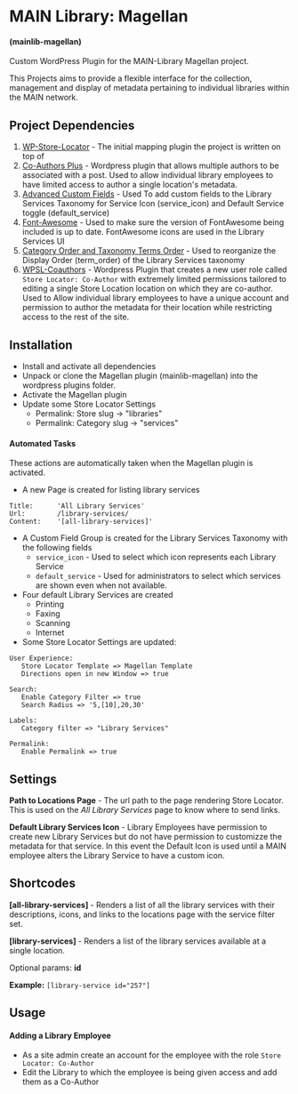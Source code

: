 # MAIN Library: Magellan
#### (mainlib-magellan)

Custom WordPress Plugin for the MAIN-Library Magellan project.

This Projects aims to provide a flexible interface for the collection, management and display of metadata pertaining to individual libraries within the MAIN network.

## Project Dependencies
1. [WP-Store-Locator](https://wordpress.org/plugins/wp-store-locator/ "WP Store Locator - Wordpress Plugin") - 
The initial mapping plugin the project is written on top of
1. [Co-Authors Plus](https://wordpress.org/plugins/co-authors-plus/ "Co-Authors Plus - Wordpress Plugin") - 
Wordpress plugin that allows multiple authors to be associated with a post. Used to allow individual library employees to have limited access to author a single location's metadata.
1. [Advanced Custom Fields](https://wordpress.org/plugins/advanced-custom-fields/ "Advanced Custom Fields - Wordpress Plugin") - 
Used To add custom fields to the Library Services Taxonomy for Service Icon (service_icon) and Default Service toggle (default_service) 
1. [Font-Awesome](https://wordpress.org/plugins/font-awesome/ "Font Awesome - Wordpress Plugin") - 
Used to make sure the version of FontAwesome being included is up to date. FontAwesome icons are used in the Library Services UI
1. [Category Order and Taxonomy Terms Order](https://wordpress.org/plugins/taxonomy-terms-order/  "Category Order and Taxonomy Terms Order - Wordpress Plugin") - 
Used to reorganize the Display Order (term_order) of the Library Services taxonomy
1. [WPSL-Coauthors](https://github.com/TobiasLounsbury/wpsl-coauthors "wpsl-coauthors GitHub repository") - 
Wordpress Plugin that creates a new user role called `Store Locator: Co-Author` with extremely limited permissions tailored to editing a single Store Location location on which they are co-author. Used to Allow individual library employees to have a unique account and permission to author the metadata for their location while restricting access to the rest of the site. 


## Installation
* Install and activate all dependencies
* Unpack or clone the Magellan plugin (mainlib-magellan) into the wordpress plugins folder.
* Activate the Magellan plugin
* Update some Store Locator Settings
  * Permalink: Store slug → "libraries"
  * Permalink: Category slug → "services"

#### Automated Tasks
These actions are automatically taken when the Magellan plugin is activated.
* A new Page is created for listing library services
```
Title:      'All Library Services'
Url:        /library-services/
Content:    '[all-library-services]'
```
* A Custom Field Group is created for the Library Services Taxonomy with the following fields
   * `service_icon` - Used to select which icon represents each Library Service
   * `default_service` - Used for administrators to select which services are shown even when not available.
* Four default Library Services are created
   * Printing
   * Faxing
   * Scanning
   * Internet
* Some Store Locator Settings are updated:
```
User Experience: 
   Store Locator Template => Magellan Template
   Directions open in new Window => true

Search: 
   Enable Category Filter => true
   Search Radius => '5,[10],20,30'

Labels: 
   Category filter => "Library Services"

Permalink:
   Enable Permalink => true
```


## Settings
__Path to Locations Page__ - The url path to the page rendering Store Locator. This is used on the *All Library Services* page to know where to send links.

__Default Library Services Icon__ - Library Employees have permission to create new Library Services but do not have permission to customizze the metadata for that service. In this event the Default Icon is used until a MAIN employee alters the Library Service to have a custom icon. 


## Shortcodes
__[all-library-services]__ - Renders a list of all the library services with their descriptions, icons, and links to the locations page with the service filter set.

__[library-services]__ - Renders a list of the library services available at a single location. 

Optional params: __id__

__Example:__ `[library-service id="257"]`


## Usage
#### Adding a Library Employee
- As a site admin create an account for the employee with the role `Store Locator: Co-Author`
- Edit the Library to which the employee is being given access and add them as a Co-Author


